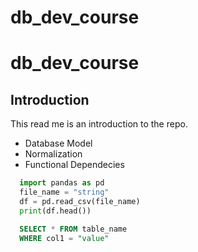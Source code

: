 # db_dev_course

# db_dev_course

## Introduction
This read me is an introduction to the repo.

- Database Model
- Normalization
- Functional Dependecies

```py
  import pandas as pd
  file_name = "string"
  df = pd.read_csv(file_name)
  print(df.head())
```

```sql
  SELECT * FROM table_name
  WHERE col1 = "value"
```
